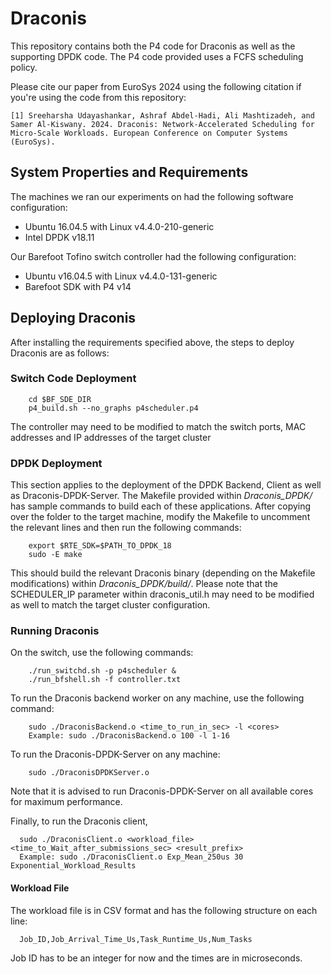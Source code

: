 # Draconis

This repository contains both the P4 code for Draconis as well as the supporting DPDK code. The P4 code provided uses a FCFS scheduling policy.

Please cite our paper from EuroSys 2024 using the following citation if you're using the code from this repository:

```
[1] Sreeharsha Udayashankar, Ashraf Abdel-Hadi, Ali Mashtizadeh, and Samer Al-Kiswany. 2024. Draconis: Network-Accelerated Scheduling for Micro-Scale Workloads. European Conference on Computer Systems (EuroSys).
```

## System Properties and Requirements

The machines we ran our experiments on had the following software configuration:
  - Ubuntu 16.04.5 with Linux v4.4.0-210-generic
  - Intel DPDK v18.11
 
Our Barefoot Tofino switch controller had the following configuration:
  - Ubuntu v16.04.5 with Linux v4.4.0-131-generic
  - Barefoot SDK with P4 v14

## Deploying Draconis

After installing the requirements specified above, the steps to deploy Draconis are as follows:

### Switch Code Deployment
        cd $BF_SDE_DIR
        p4_build.sh --no_graphs p4scheduler.p4

The controller may need to be modified to match the switch ports, MAC addresses and IP addresses of the target cluster

### DPDK Deployment

This section applies to the deployment of the DPDK Backend, Client as well as Draconis-DPDK-Server. The Makefile provided within *Draconis_DPDK/* has sample commands to build each of these applications. After copying over the folder to the target machine, modify the Makefile to uncomment the relevant lines and then run the following commands:

        export $RTE_SDK=$PATH_TO_DPDK_18
        sudo -E make

This should build the relevant Draconis binary (depending on the Makefile modifications) within *Draconis_DPDK/build/*. Please note that the SCHEDULER_IP parameter within draconis_util.h may need to be modified as well to match the target cluster configuration.

### Running Draconis

On the switch, use the following commands:

        ./run_switchd.sh -p p4scheduler &
        ./run_bfshell.sh -f controller.txt

To run the Draconis backend worker on any machine, use the following command:

        sudo ./DraconisBackend.o <time_to_run_in_sec> -l <cores>
        Example: sudo ./DraconisBackend.o 100 -l 1-16
        
To run the Draconis-DPDK-Server on any machine:
        
        sudo ./DraconisDPDKServer.o
        
Note that it is advised to run Draconis-DPDK-Server on all available cores for maximum performance.

Finally, to run the Draconis client,

      sudo ./DraconisClient.o <workload_file> <time_to_Wait_after_submissions_sec> <result_prefix>
      Example: sudo ./DraconisClient.o Exp_Mean_250us 30 Exponential_Workload_Results

#### Workload File
The workload file is in CSV format and has the following structure on each line:
  
      Job_ID,Job_Arrival_Time_Us,Task_Runtime_Us,Num_Tasks

Job ID has to be an integer for now and the times are in microseconds.



